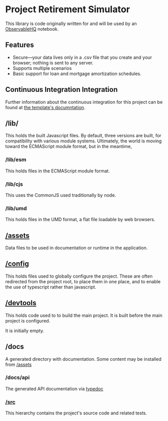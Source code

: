 # Project Retirement Simulator

This library is code originally written for and will be used by an [ObservableHQ](https://observablehq.com) notebook.

## Features

* Secure—your data lives only in a .csv file that you create and your browser; nothing is sent to any server.
* Supports multiple scenarios
* Basic support for loan and mortgage amortization schedules.

## Continuous Integration Integration

Further information about the continuous integration for this project can be found at [the template's documntation](https://github.com/BobKerns/npm-typescript-rollup-template#continuous-integration-integration).

## /lib/

This holds the built Javascript files. By default, three versions are built, for compatibility with various module systems.
Ultimately, the world is moving toward the ECMAScript module format, but in the meantime,

### /lib/esm

This holds files in the ECMAScript module format.

### /lib/cjs

This uses the CommonJS used traditionally by node.

### /lib/umd

This holds files in the UMD format, a flat file loadable by web browsers.

## [/assets](/assets/README.md)

Data files to be used in documentation or runtime in the application.

## [/config](/config/README.md)

This holds files used to globally configure the project. These are often redirected from the project root,
to place them in one place, and to enable the use of typescript rather than javascript.

## [/devtools](/devtools/README.md)

This holds code used to to build the main project. It is built before the main project is configured.

It is initially empty.

## /docs

A generated directory with documentation. Some content may be installed from [/assets](/assets/README.md)

### /docs/api

The generated API documentation via [typedoc](https://typedoc.org)

### [/src](/src/README.md)

This hierarchy contains the project's source code and related tests.
